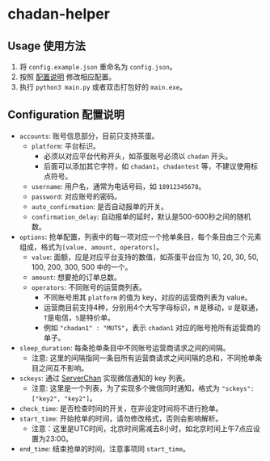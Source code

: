 # chadan-helper

## Usage 使用方法

1. 将 `config.example.json` 重命名为 `config.json`。
2. 按照 [配置说明](#configuration-配置说明) 修改相应配置。
3. 执行 `python3 main.py` 或者双击打包好的 `main.exe`。

## Configuration 配置说明

- `accounts`: 账号信息部分，目前只支持茶蛋。
  - `platform`: 平台标识。
    - 必须以对应平台代称开头，如茶蛋账号必须以 `chadan` 开头。
    - 后面可以添加其它字符，如 `chadan1`，`chadantest` 等，不建议使用标点符号。
  - `username`: 用户名，通常为电话号码，如 `18912345678`。
  - `password`: 对应账号的密码。
  - `auto_confirmation`: 是否自动报单的开关。
  - `confirmation_delay`: 自动报单的延时，默认是500-600秒之间的随机数。
- `options`: 抢单配置，列表中的每一项对应一个抢单条目，每个条目由三个元素组成，格式为`[value, amount, operators]`。
  - `value`: 面额，应是对应平台支持的数值，如茶蛋平台应为 10, 20, 30, 50, 100, 200, 300, 500 中的一个。
  - `amount`: 想要抢的订单总数。
  - `operators`: 不同账号的运营商列表。
    - 不同账号用其 `platform` 的值为 key，对应的运营商列表为 value。
    - 运营商目前支持4种，分别用4个大写字母标识，`M` 是移动，`U` 是联通，`T`是电信，`S`是特价单。
    - 例如 `"chadan1" : "MUTS"`，表示 `chadan1` 对应的账号抢所有运营商的单子。
- `sleep_duration`: 每条抢单条目中不同账号运营商请求之间的间隔。
  - 注意: 这里的间隔指同一条目所有运营商请求之间间隔的总和，不同抢单条目之间互不影响。
- `sckeys`: 通过 [ServerChan](http://sc.ftqq.com/3.version) 实现微信通知的 key 列表。
  - 注意: 这里是一个列表，为了实现多个微信同时通知，格式为 `"sckeys": ["key2", "key2"]`。
- `check_time`: 是否检查时间的开关，在非设定时间将不进行抢单。
- `start_time`: 开始抢单的时间，请勿修改格式，否则会影响解析。
  - 注意：这里是UTC时间，北京时间需减去8小时，如北京时间上午7点应设置为23:00。
- `end_time`: 结束抢单的时间，注意事项同 `start_time`。
